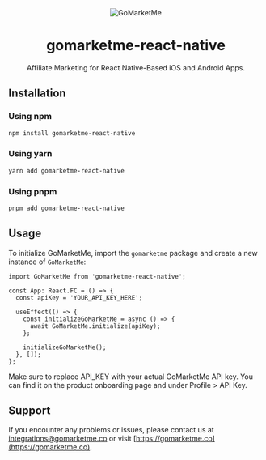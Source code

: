 <div align="center">
	<img src="https://static.gomarketme.net/assets/gmm-icon.png" alt="GoMarketMe"/>
	<br>
    <h1>gomarketme-react-native</h1>
	<p>Affiliate Marketing for React Native-Based iOS and Android Apps.</p>
</div>

## Installation

### Using npm

```bash
npm install gomarketme-react-native
```

### Using yarn

```bash
yarn add gomarketme-react-native
```

### Using pnpm

```bash
pnpm add gomarketme-react-native
```


## Usage

To initialize GoMarketMe, import the `gomarketme` package and create a new instance of `GoMarketMe`:

```tsx
import GoMarketMe from 'gomarketme-react-native';

const App: React.FC = () => {
  const apiKey = 'YOUR_API_KEY_HERE';

  useEffect(() => {
    const initializeGoMarketMe = async () => {
      await GoMarketMe.initialize(apiKey);
    };

    initializeGoMarketMe();
  }, []);
};
```

Make sure to replace API_KEY with your actual GoMarketMe API key. You can find it on the product onboarding page and under Profile > API Key.

## Support

If you encounter any problems or issues, please contact us at [integrations@gomarketme.co](mailto:integrations@gomarketme.co) or visit [https://gomarketme.co](https://gomarketme.co).